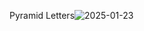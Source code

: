Pyramid Letters![2025-01-23](https://github.com/user-attachments/assets/b989fba4-6820-4f3f-b5a5-0aa2606f597f)
